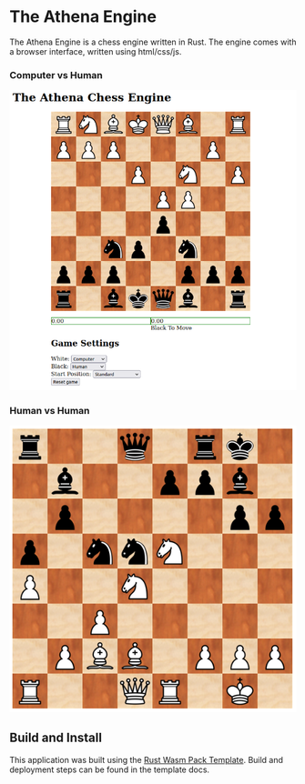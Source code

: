 # The Athena Engine

The Athena Engine is a chess engine written in Rust. 
The engine comes with a browser interface, written using html/css/js. 

### Computer vs Human
![Opening](docs/athena_opening.png?raw=true)


### Human vs Human
![MidGame](docs/athena_mid_game.png?raw=true)


## Build and Install
This application was built using the [Rust Wasm Pack Template](https://github.com/rustwasm/wasm-pack-template). Build and deployment steps can be found in the template docs.
